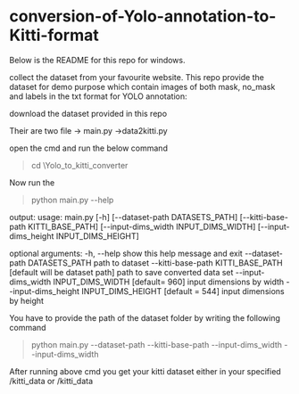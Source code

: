 # conversion-of-Yolo-annotation-to-Kitti-format
Below is the README for this repo for windows.

collect the dataset from your favourite website. 
This repo provide the dataset for demo purpose which contain images of both mask, no_mask and labels in the txt format for YOLO annotation:

download the dataset provided in this repo 

Their are two file 
 -> main.py
 ->data2kitti.py
 
open the cmd and run the below command
 > cd <downloaded folder>\Yolo_to_kitti_converter
 
 Now run the 
 > python main.py --help
 
 output:
 usage: main.py [-h] [--dataset-path DATASETS_PATH] [--kitti-base-path KITTI_BASE_PATH]
               [--input-dims_width INPUT_DIMS_WIDTH] [--input-dims_height INPUT_DIMS_HEIGHT]

optional arguments:
  -h, --help            show this help message and exit
  --dataset-path DATASETS_PATH
                        path to dataset
  --kitti-base-path KITTI_BASE_PATH  [default will be dataset path]
                        path to save converted data set
  --input-dims_width INPUT_DIMS_WIDTH  [default= 960]
                        input dimensions by width
  --input-dims_height INPUT_DIMS_HEIGHT [default = 544]
                        input dimensions by height

You have to provide the path of the dataset folder by writing the following command 
> python main.py --dataset-path <path to dataset> --kitti-base-path <path to save converted dataset> --input-dims_width <width> --input-dims_width<height>
  
After running above cmd you get your kitti dataset either in your specified <kitti-base-path>/kitti_data or <dataset-path>/kitti_data

